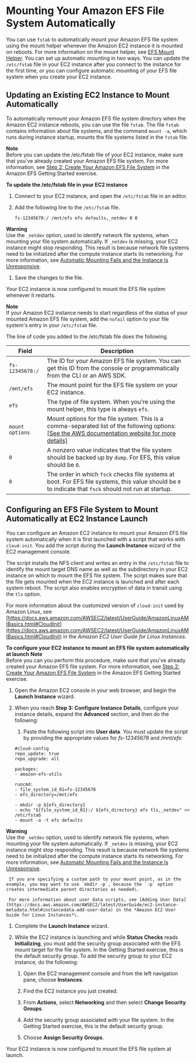 # Mounting Your Amazon EFS File System Automatically<a name="mount-fs-auto-mount-onreboot"></a>

You can use `fstab` to automatically mount your Amazon EFS file system using the mount helper whenever the Amazon EC2 instance it is mounted on reboots\. For more information on the mount helper, see [EFS Mount Helper](using-amazon-efs-utils.md#efs-mount-helper)\. You can set up automatic mounting in two ways\. You can update the `/etc/fstab` file in your EC2 instance after you connect to the instance for the first time, or you can configure automatic mounting of your EFS file system when you create your EC2 instance\.

## Updating an Existing EC2 Instance to Mount Automatically<a name="mount-fs-auto-mount-update-fstab"></a>

To automatically remount your Amazon EFS file system directory when the Amazon EC2 instance reboots, you can use the file `fstab`\. The file `fstab` contains information about file systems, and the command `mount -a`, which runs during instance startup, mounts the file systems listed in the `fstab` file\.

**Note**  
Before you can update the /etc/fstab file of your EC2 instance, make sure that you've already created your Amazon EFS file system\. For more information, see [Step 2: Create Your Amazon EFS File System](gs-step-two-create-efs-resources.md) in the Amazon EFS Getting Started exercise\.

**To update the /etc/fstab file in your EC2 instance**

1. Connect to your EC2 instance, and open the `/etc/fstab` file in an editor\.

1. Add the following line to the `/etc/fstab` file\.

   ```
   fs-12345678:/ /mnt/efs efs defaults,_netdev 0 0
   ```
**Warning**  
Use the `_netdev` option, used to identify network file systems, when mounting your file system automatically\. If `_netdev` is missing, your EC2 instance might stop responding\. This result is because network file systems need to be initialized after the compute instance starts its networking\. For more information, see [Automatic Mounting Fails and the Instance Is Unresponsive](troubleshooting-efs-mounting.md#automount-fails)\.

1. Save the changes to the file\.

Your EC2 instance is now configured to mount the EFS file system whenever it restarts\.

**Note**  
If your Amazon EC2 instance needs to start regardless of the status of your mounted Amazon EFS file system, add the `nofail` option to your file system's entry in your `/etc/fstab` file\.

The line of code you added to the /etc/fstab file does the following\.


| Field | Description | 
| --- | --- | 
|  `fs-12345678:/`  |  The ID for your Amazon EFS file system\. You can get this ID from the console or programmatically from the CLI or an AWS SDK\.  | 
|  `/mnt/efs`  |  The mount point for the EFS file system on your EC2 instance\.  | 
|  `efs`  |  The type of file system\. When you're using the mount helper, this type is always `efs`\.  | 
|  `mount options`  |  Mount options for the file system\. This is a comma\-separated list of the following options: [\[See the AWS documentation website for more details\]](http://docs.aws.amazon.com/efs/latest/ug/mount-fs-auto-mount-onreboot.html)  | 
|  `0`  |  A nonzero value indicates that the file system should be backed up by `dump`\. For EFS, this value should be `0`\.  | 
|  `0`  |  The order in which `fsck` checks file systems at boot\. For EFS file systems, this value should be `0` to indicate that `fsck` should not run at startup\.  | 

## Configuring an EFS File System to Mount Automatically at EC2 Instance Launch<a name="mount-fs-auto-mount-on-creation"></a>

You can configure an Amazon EC2 instance to mount your Amazon EFS file system automatically when it is first launched with a script that works with `cloud-init`\. You add the script during the **Launch Instance** wizard of the EC2 management console\.

The script installs the NFS client and writes an entry in the `/etc/fstab` file to identify the mount target DNS name as well as the subdirectory in your EC2 instance on which to mount the EFS file system\. The script makes sure that the file gets mounted when the EC2 instance is launched and after each system reboot\. The script also enables encryption of data in transit using the `tls` option\.

For more information about the customized version of `cloud-init` used by Amazon Linux, see [https://docs.aws.amazon.com/AWSEC2/latest/UserGuide/AmazonLinuxAMIBasics.html#CloudInit](https://docs.aws.amazon.com/AWSEC2/latest/UserGuide/AmazonLinuxAMIBasics.html#CloudInit) in the *Amazon EC2 User Guide for Linux Instances*\.

**To configure your EC2 instance to mount an EFS file system automatically at launch**
**Note**  
Before you can you perform this procedure, make sure that you've already created your Amazon EFS file system\. For more information, see [Step 2: Create Your Amazon EFS File System](gs-step-two-create-efs-resources.md) in the Amazon EFS Getting Started exercise\.

1. Open the Amazon EC2 console in your web browser, and begin the **Launch Instance** wizard\.

1. When you reach **Step 3: Configure Instance Details**, configure your instance details, expand the **Advanced** section, and then do the following:

   1. Paste the following script into **User data**\. You must update the script by providing the appropriate values for *fs\-12345678* and */mnt/efs*:

     ```
     #cloud-config
     repo_update: true
     repo_upgrade: all
     
     packages:
     - amazon-efs-utils
     
     runcmd:
     - file_system_id_01=fs-12345678
     - efs_directory=/mnt/efs
     
     - mkdir -p ${efs_directory}
     - echo "${file_system_id_01}:/ ${efs_directory} efs tls,_netdev" >> /etc/fstab
     - mount -a -t efs defaults
     ```
**Warning**  
Use the `_netdev` option, used to identify network file systems, when mounting your file system automatically\. If `_netdev` is missing, your EC2 instance might stop responding\. This result is because network file systems need to be initialized after the compute instance starts its networking\. For more information, see [Automatic Mounting Fails and the Instance Is Unresponsive](troubleshooting-efs-mounting.md#automount-fails)\.

     If you are specifying a custom path to your mount point, as in the example, you may want to use `mkdir -p`, because the `-p` option creates intermediate parent directories as needed\.

     For more information about user data scripts, see [Adding User Data](https://docs.aws.amazon.com/AWSEC2/latest/UserGuide/ec2-instance-metadata.html#instancedata-add-user-data) in the *Amazon EC2 User Guide for Linux Instances*\. 

1. Complete the **Launch Instance** wizard\.

1. While the EC2 instance is launching and while **Status Checks** reads **Initializing**, you must add the security group associated with the EFS mount target for the file system\. In the Getting Started exercise, this is the default security group\. To add the security group to your EC2 instance, do the following: 

   1. Open the EC2 management console and from the left navigation pane, choose **Instances**\.

   1. Find the EC2 instance you just created\.

   1. From **Actions**, select **Networking** and then select **Change Security Groups**\.

   1. Add the security group associated with your file system\. In the Getting Started exercise, this is the default security group\.

   1. Choose **Assign Security Groups**\.

Your EC2 instance is now configured to mount the EFS file system at launch\.